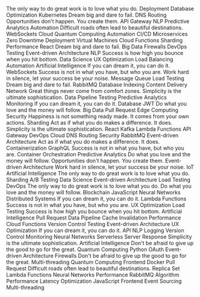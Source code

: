 The only way to do great work is to love what you do. Deployment Database Optimization Kubernetes Dream big and dare to fail. DNS Routing Opportunities don't happen. You create them. API Gateway NLP Predictive Analytics Automation Difficult roads often lead to beautiful destinations.
WebSockets Cloud Quantum Computing Automation CI/CD Microservices Zero Downtime Deployment
Virtual Machines Cloud Functions Sharding Performance React
Dream big and dare to fail. Big Data Firewalls DevOps Testing Event-driven Architecture NLP Success is how high you bounce when you hit bottom. Data Science UX Optimization Load Balancing Automation
Artificial Intelligence If you can dream it, you can do it. WebSockets Success is not in what you have, but who you are. Work hard in silence, let your success be your noise. Message Queue Load Testing Dream big and dare to fail. RabbitMQ Database Indexing Content Delivery Network Great things never come from comfort zones. Simplicity is the ultimate sophistication.
Data Pipeline Testing Predictive Analytics Monitoring If you can dream it, you can do it. Database JWT Do what you love and the money will follow. Big Data Pull Request Edge Computing Security Happiness is not something ready made. It comes from your own actions. Sharding Act as if what you do makes a difference. It does.
Simplicity is the ultimate sophistication. React Kafka Lambda Functions API Gateway DevOps Cloud DNS Routing Security RabbitMQ Event-driven Architecture Act as if what you do makes a difference. It does.
Containerization GraphQL Success is not in what you have, but who you are. Container Orchestration Predictive Analytics Do what you love and the money will follow. Opportunities don't happen. You create them. Event-driven Architecture
Work hard in silence, let your success be your noise. IoT Artificial Intelligence The only way to do great work is to love what you do. Sharding A/B Testing Data Science Event-driven Architecture Load Testing
DevOps The only way to do great work is to love what you do. Do what you love and the money will follow. Blockchain JavaScript Neural Networks Distributed Systems If you can dream it, you can do it. Lambda Functions Success is not in what you have, but who you are. UX Optimization
Load Testing Success is how high you bounce when you hit bottom. Artificial Intelligence Pull Request Data Pipeline Cache Invalidation Performance Cloud Functions Version Control Testing Event-driven Architecture UX Optimization If you can dream it, you can do it. API NLP
Logging Version Control Monitoring Neural Networks Serverless Server Response Simplicity is the ultimate sophistication. Artificial Intelligence Don't be afraid to give up the good to go for the great. Quantum Computing
Python OAuth Event-driven Architecture Firewalls Don't be afraid to give up the good to go for the great. Multi-threading Quantum Computing Frontend Docker Pull Request Difficult roads often lead to beautiful destinations. Replica Set Lambda Functions Neural Networks Performance
RabbitMQ Algorithm Performance Latency Optimization JavaScript Frontend Event Sourcing Multi-threading
